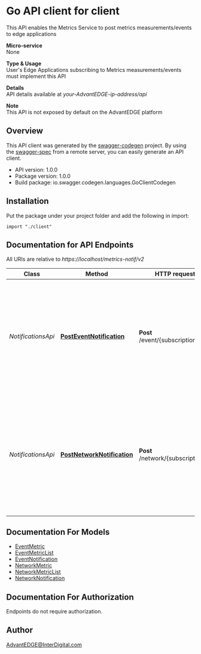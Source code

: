 # Go API client for client

This API enables the Metrics Service to post metrics measurements/events to edge applications <p>**Micro-service**<br>None <p>**Type & Usage**<br>User's Edge Applications subscribing to Metrics measurements/events must implement this API <p>**Details**<br>API details available at _your-AdvantEDGE-ip-address/api_ <p>**Note**<br>This API is not exposed by default on the AdvantEDGE platform

## Overview
This API client was generated by the [swagger-codegen](https://github.com/swagger-api/swagger-codegen) project.  By using the [swagger-spec](https://github.com/swagger-api/swagger-spec) from a remote server, you can easily generate an API client.

- API version: 1.0.0
- Package version: 1.0.0
- Build package: io.swagger.codegen.languages.GoClientCodegen

## Installation
Put the package under your project folder and add the following in import:
```golang
import "./client"
```

## Documentation for API Endpoints

All URIs are relative to *https://localhost/metrics-notif/v2*

Class | Method | HTTP request | Description
------------ | ------------- | ------------- | -------------
*NotificationsApi* | [**PostEventNotification**](docs/NotificationsApi.md#posteventnotification) | **Post** /event/{subscriptionId} | This operation is used by the AdvantEDGE Metrics Service to issue a callback notification towards an ME application with an Event subscription
*NotificationsApi* | [**PostNetworkNotification**](docs/NotificationsApi.md#postnetworknotification) | **Post** /network/{subscriptionId} | This operation is used by the AdvantEDGE Metrics Service to issue a callback notification towards an ME application with a Network Metrics subscription


## Documentation For Models

 - [EventMetric](docs/EventMetric.md)
 - [EventMetricList](docs/EventMetricList.md)
 - [EventNotification](docs/EventNotification.md)
 - [NetworkMetric](docs/NetworkMetric.md)
 - [NetworkMetricList](docs/NetworkMetricList.md)
 - [NetworkNotification](docs/NetworkNotification.md)


## Documentation For Authorization
 Endpoints do not require authorization.


## Author

AdvantEDGE@InterDigital.com

